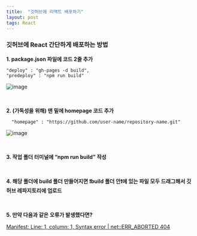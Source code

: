 ```yaml
---
title:  "깃허브에 리액트 배포하기"
layout: post
tags: React
---
```


### 깃허브에 React 간단하게 배포하는 방법

<p><strong> 1. package.json 파일에 코드 2줄 추가 </strong></p>

````
"deploy" : "gh-pages -d build",
"predeploy" : "npm run build"
````

  
![image](https://user-images.githubusercontent.com/108778921/189518749-9bc4d2c8-2f86-4960-b84c-44244ad65eaa.png)

<div></div>
<p></p>
<p></p>

<br>  





<p><strong> 2. (가독성을 위해) 맨 밑에 homepage 코드 추가 </strong></p>

````
  "homepage" : "https://github.com/user-name/repository-name.git"
````

![image](https://user-images.githubusercontent.com/108778921/189530858-0feaf914-5d24-4ed9-99ed-586afb932bc8.png)

<br>

<p><strong> 3. 작업 폴더 터미널에 “npm run build” 작성 </strong></p>
<br>

<p><strong> 4. 해당 폴더에 build 폴더 만들어지면 ❗build 폴더 안❗에 있는 파일 모두 드래그해서 깃허브 레파지토리에 업로드 </strong></p>
<br>

<p><strong> 5. 만약 다음과 같은 오류가 발생했다면? </strong></p>
<a href="https://feb-dain.github.io/error-about-react-01/">Manifest: Line: 1, column: 1, Syntax error | net::ERR_ABORTED 404</a>

